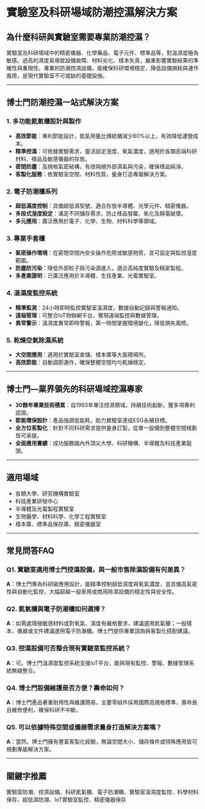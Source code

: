 # 實驗室及科研場域防潮控濕解決方案

## 為什麼科研與實驗室需要專業防潮控濕？

實驗室及科研場域中的精密儀器、化學藥品、電子元件、標準品等，對溫濕度極為敏感。過高的濕度易導致設備故障、材料劣化、樣本失真，嚴重影響實驗結果的準確性與重現性。專業的防潮控濕設備，能確保科研環境穩定，降低設備損耗與運作風險，是現代實驗室不可或缺的基礎設施。

---

## 博士門防潮控濕一站式解決方案

### 1. 多功能氮氣櫃設計與製作
- **高效節能**：專利節能設計，氮氣用量比傳統櫃減少80%以上，有效降低運營成本。
- **精準控濕**：可依據實驗需求，靈活設定溼度、氧氣濃度，適用於各類高端科研材料、樣品及敏感儀器的存放。
- **密閉防塵**：高規格氣密結構，有效隔絕外部濕氣與污染，確保樣品純淨。
- **客製化服務**：依實驗室空間、材料性質，量身打造專屬解決方案。

### 2. 電子防潮櫃系列
- **超低濕度控制**：具備超低濕型號，適合存放半導體、光學元件、精密儀器。
- **多段式溼度設定**：滿足不同儲存需求，防止樣品發霉、氧化及靜電破壞。
- **多元應用**：廣泛應用於電子、化學、生物、材料科學等領域。

### 3. 專業手套櫃
- **氣密操作環境**：在密閉空間內安全操作危險或敏感物質，並可設定與監控溼度範圍。
- **防塵防污染**：降低外部粒子與污染源進入，適合高純度實驗及精密製程。
- **多產業證明**：已廣泛應用於半導體、生技產業、光電實驗室。

### 4. 溫濕度監控系統
- **精準監測**：24小時即時監控實驗室溫濕度，數據自動記錄與警報通知。
- **遠端管理**：可整合IoT物聯網平台，實現遠端監控與數據管理。
- **異常警示**：溫濕度異常即時警報，第一時間掌握環境變化，降低損失風險。

### 5. 乾燥空氣除濕系統
- **大空間應用**：適用於實驗室倉儲、樣本庫等大面積場所。
- **高效節能**：自動調節運作，確保整體空間均勻乾燥穩定。

---

## 博士門—業界領先的科研場域控濕專家

- **30餘年專業技術積累**：自1993年專注控濕領域，持續技術創新，獲多項專利認證。
- **節能環保設計**：產品強調低能耗，助力實驗室達成ESG永續目標。
- **全方位客製化**：針對不同科研需求提供量身訂製，從單一設備到整體空間規劃皆可承接。
- **全面應用實績**：成功服務國內外頂尖大學、科研機構、半導體及科技產業龍頭。

---

## 適用場域

- 各類大學、研究機構實驗室
- 科技產業研發中心
- 半導體及光電製程實驗室
- 生物醫學、材料科學、化學工程實驗室
- 樣本庫、標準品保存庫、精密儀器室

---

## 常見問答FAQ

### Q1. 實驗室選用博士門控濕設備，與一般市售除濕設備有何差異？
**A**：博士門專為科研級應用設計，能精準控制超低濕度與氧氣濃度，並具備高氣密性與自動化監控，大幅超越一般家用或商用除濕設備的穩定性與安全性。

### Q2. 氮氣櫃與電子防潮櫃如何選擇？
**A**：如需處理極敏感材料或對氧氣、濕度有嚴格要求，建議選用氮氣櫃；一般樣本、儀器或文件建議選用電子防潮櫃。博士門提供專業諮詢與客製化搭配建議。

### Q3. 控濕設備可否整合現有實驗室監控系統？
**A**：可。博士門溫濕度監控系統支援IoT平台，能與現有監控、警報、數據管理系統無縫整合。

### Q4. 博士門設備維護是否方便？壽命如何？
**A**：博士門產品著重耐用性與維護簡易，主要零組件採用國際高規格標準，壽命長且維修便利，確保科研不中斷。

### Q5. 可以依據特殊空間或儀器需求量身打造解決方案嗎？
**A**：當然。博士門擁有豐富客製化經驗，無論空間大小、儲存條件或特殊應用皆可規劃專屬解決方案。

---

## 關鍵字推薦

實驗室防潮、控濕設備、科研氮氣櫃、電子防潮櫃、實驗室溫濕度監控、科學材料保存、超低濕防潮、IoT實驗室監控、精密儀器保存